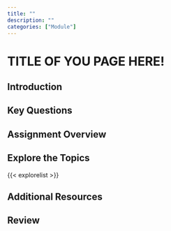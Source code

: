 ```yaml
---
title: ""
description: ""
categories: ["Module"]
---
```



# TITLE OF YOU PAGE HERE!
## Introduction
<!--- Introduce the topic in this section -->

## Key Questions

<!--- List  key questions
- Key question 1
- Key question 2
    - Key question 2a
    - Key question 2b
 -->


## Assignment Overview
<!--- Give a general overview of the sort of assignment(s) students will do during the week -->

## Explore the Topics
<!--- An automatically generated list of explore topics from the same directory as this overview. Generated from the frontmatter, make sure to fill in the title, description and include "Exploration" in the categories! -->
{{< explorelist >}}

## Additional Resources
<!--- Links to 3rd party resources. Things like other YouTube videos or articles
[Item](URL to item)
: Description of item

[Item 2](URL to item 2)
: Description of item 2
-->

## Review
<!--- This is where you should encourage students to reflect on what they have learned and make connections to previous material. -->